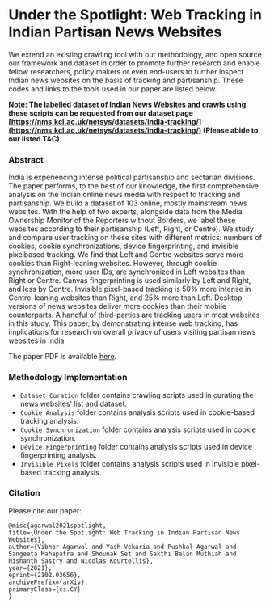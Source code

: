# Under the Spotlight: Web Tracking in Indian Partisan News Websites

We extend an existing crawling tool with our methodology, and open source our framework and dataset in order to promote further research and enable fellow researchers, policy makers or even end-users to further inspect Indian news websites on the basis of tracking and partisanship. These codes and links to the tools used in our paper are listed below.

**Note: The labelled dataset of Indian News Websites and crawls using these scripts can be requested from our dataset page [https://nms.kcl.ac.uk/netsys/datasets/india-tracking/](https://nms.kcl.ac.uk/netsys/datasets/india-tracking/) (Please abide to our listed T&C).**

### Abstract
India is experiencing intense political partisanship and sectarian divisions. The paper performs, to the best of our knowledge, the first comprehensive analysis on the Indian online news media with respect to tracking and partisanship. We build a dataset of 103 online, mostly mainstream news websites. With the help of two experts, alongside data from the Media Ownership Monitor of the Reporters without Borders, we label these websites according to their partisanship (Left, Right, or Centre). We study and compare user tracking on these sites with different metrics: numbers of cookies, cookie synchronizations, device fingerprinting, and invisible pixelbased tracking. We find that Left and Centre websites serve more cookies than Right-leaning websites. However, through cookie synchronization, more user IDs, are synchronized in Left websites than Right or Centre. Canvas fingerprinting is used similarly by Left and Right, and less by Centre. Invisible pixel-based tracking is 50% more intense in Centre-leaning websites than Right, and 25% more than Left. Desktop versions of news websites deliver more cookies than their mobile counterparts. A handful of third-parties are tracking users in most websites in this study. This paper, by demonstrating intense web tracking, has implications for research on overall privacy of users visiting partisan news websites in India.

The paper PDF is available [here](https://arxiv.org/pdf/2102.03656.pdf).

### Methodology Implementation
* `Dataset Curation` folder contains crawling scripts used in curating the news websites' list and dataset.
* `Cookie Analysis` folder contains analysis scripts used in cookie-based tracking analysis.
* `Cookie Synchronization` folder contains analysis scripts used in cookie synchronization.
* `Device Fingerprinting` folder contains analysis scripts used in device fingerprinting analysis.
* `Invisible Pixels` folder contains analysis scripts used in invisible pixel-based tracking analysis.

### Citation
Please cite our paper:
```
@misc{agarwal2021spotlight,
title={Under the Spotlight: Web Tracking in Indian Partisan News Websites}, 
author={Vibhor Agarwal and Yash Vekaria and Pushkal Agarwal and Sangeeta Mahapatra and Shounak Set and Sakthi Balan Muthiah and Nishanth Sastry and Nicolas Kourtellis},
year={2021},
eprint={2102.03656},
archivePrefix={arXiv},
primaryClass={cs.CY}
}
```
